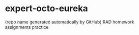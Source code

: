 # expert-octo-eureka
(repo name generated automatically by GitHub)
RAD homework assignments practice
